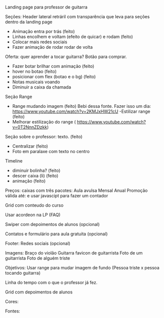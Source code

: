 Landing page para professor de guitarra

Seções:
Header lateral retráril com transparência que leva para seções dentro da landing page
- Animação entra por trás (feito)
- Linhas encolhem e voltam (efeito de quicar) e rodam (feito)
- Colocar mais redes sociais
- Fazer animação de rodar rodar de volta 

Oferta: quer aprender a tocar guitarra? Botão para comprar. 
- Fazer botar brilhar com animação (feito)
- hover no botao (feito)
- posicionar com flex (botao e o bg) (feito) 
- Notas musicais voando
- Diminuir a caixa da chamada

Seção Range
- Range mudando imagem (feito)
Bebi dessa fonte. Fazer isso um dia: https://www.youtube.com/watch?v=2KMJxHW21cU
-Estilizar range (feito)
- Melhorar estilização do range ( https://www.youtube.com/watch?v=0T2NnnZDzkk)

Seção sobre o professor: texto. (feito)
- Centralizar (feito)
- Foto em paralaxe com texto no centro

Timeline
- diminuir bolinha? (feito)
- descer caixa (li) (feito)
- animação (feito)

Preços: caixas com três pacotes:
Aula avulsa
Mensal
Anual
Promoção válida até: e usar javascipt para fazer um contador

Grid com conteudo do curso

Usar acordeon na LP (FAQ)

Swiper com depoimentos de alunos (opcional)

Contatos e formulário para aula gratuita (opcional)

Footer: Redes sociais (opcional)



Imagens:
Braço do violão
Guitarra
favicon de guitarrista
Foto de um guitarrista
Foto de alguém triste


Objetivos:
Usar range para mudar imagem de fundo
(Pessoa triste x pessoa tocando guitarra)

Linha do tempo com o que o professor já fez.

Grid com depoimentos de alunos

Cores:

Fontes:

